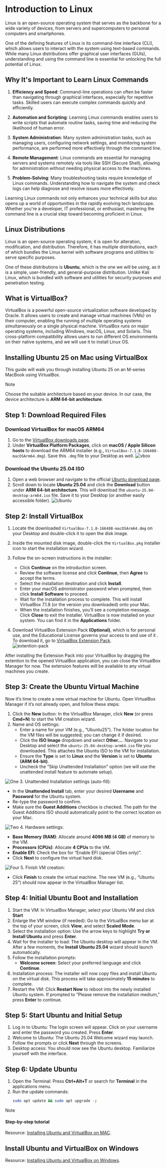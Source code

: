 # Introduction to Linux

Linux is an open-source operating system that serves as the backbone for a wide variety of devices, from servers and supercomputers to personal computers and smartphones.

One of the defining features of Linux is its command-line interface (CLI), which allows users to interact with the system using text-based commands. While many Linux distributions offer graphical user interfaces (GUIs), understanding and using the command line is essential for unlocking the full potential of Linux.

## Why It's Important to Learn Linux Commands

1. **Efficiency and Speed**: Command-line operations can often be faster than navigating through graphical interfaces, especially for repetitive tasks. Skilled users can execute complex commands quickly and efficiently.

2. **Automation and Scripting**: Learning Linux commands enables users to write scripts that automate routine tasks, saving time and reducing the likelihood of human error.

3. **System Administration**: Many system administration tasks, such as managing users, configuring network settings, and monitoring system performance, are performed more effectively through the command line.

4. **Remote Management**: Linux commands are essential for managing servers and systems remotely via tools like SSH (Secure Shell), allowing for administration without needing physical access to the machines.

5. **Problem-Solving**: Many troubleshooting tasks require knowledge of Linux commands. Understanding how to navigate the system and check logs can help diagnose and resolve issues more effectively.

Learning Linux commands not only enhances your technical skills but also opens up a world of opportunities in the rapidly evolving tech landscape. Whether you're a developer, IT professional, or enthusiast, mastering the command line is a crucial step toward becoming proficient in Linux. 

## Linux Distributions 
Linux is an open-source operating system; it is open for alteration, modification, and distribution. Therefore, it has multiple distributions, each of which bundles the Linux kernel with software programs and utilities to serve specific purposes. 

One of these distributions is **Ubuntu**, which is the one we will be using, as it is a simple, user-friendly, and general-purpose distribution. Unlike Kali Linux, which is bundled with software and utilities for security purposes and penetration testing.
## What is VirtualBox?

VirtualBox is a powerful open-source virtualization software developed by Oracle. It allows users to create and manage virtual machines (VMs) on their computer, enabling the running of multiple operating systems simultaneously on a single physical machine. VirtualBox runs on major operating systems, including Windows, macOS, Linux, and Solaris. This cross-platform compatibility allows users to run different OS environments on their native systems, and we will use it to install Linux OS.


## Installing Ubuntu 25 on Mac using VirtualBox

This guide will walk you through installing Ubuntu 25 on an M-series MacBook using VirtualBox.    

>[!NOTE]
> Choose the suitable architecture based on your device. 
In our case, the device architecture is **ARM 64-bit architecture**.

## Step 1: Download Required Files

### Download VirtualBox for macOS ARM64
1. Go to the [VirtualBox downloads page](https://virtualbox.org/wiki/Downloads).
2. Under **VirtualBox Platform Packages**, click on **macOS / Apple Silicon hosts** to download the ARM64 installer (e.g., `VirtualBox-7.1.8-166488-macOSArm64.dmg`). Save this `.dmg` file to your Desktop as well.
![vbox](images/vbox.png)


### Download the Ubuntu 25.04 ISO
1. Open a web browser and navigate to the official [Ubuntu download page](https://ubuntu.com/download/desktop).
2. Scroll down to locate **Ubuntu 25.04** and click the **Download** button under **ARM 64-bit architecture**. This will download the `ubuntu-25.04-desktop-arm64.iso` file. Save it to your Desktop (or another easily accessible folder).
![Ubuntu](images/Ubuntu.png)





## Step 2: Install VirtualBox
1. Locate the downloaded `VirtualBox-7.1.8-166488-macOSArm64.dmg` on your Desktop and double-click it to open the disk image.
2. Inside the mounted disk image, double-click the `VirtualBox.pkg` installer icon to start the installation wizard.
3. Follow the on-screen instructions in the installer:
   - Click **Continue** on the introduction screen.
   - Review the software license and click **Continue**, then **Agree** to accept the terms.
   - Select the installation destination and click **Install**.
   - Enter your macOS administrator password when prompted, then click **Install Software** to proceed.
   - Wait for the installation process to complete. This will install VirtualBox 7.1.8 (or the version you downloaded) onto your Mac.
   - When the installation finishes, you’ll see a completion message. Click **Close** to exit the installer.
VirtualBox is now installed on your system. You can find it in the **Applications** folder. 


4. Download VirtualBox Extension Pack **(Optional)**, which is for personal use, and the Educational License governs your access to and use of it . 
To download it, go to [VirtualBox Extension Pack](https://www.virtualbox.org/wiki/Downloads).    
![extention-pack](images/extention-pack.png)

After installing the Extension Pack into your VirtualBox by dragging the extention to the opened VirtualBox application, you can close the VirtualBox Manager for now. The extension features will be available to any virtual machines you create.

## Step 3: Create the Ubuntu Virtual Machine
Now it’s time to create a new virtual machine for Ubuntu. Open VirtualBox Manager if it’s not already open, and follow these steps:
1. Click the **New** button: In the VirtualBox Manager, click **New** (or press **Cmd+N**) to start the VM creation wizard.
2. Name and OS settings:
   - Enter a name for your VM (e.g., “Ubuntu25”). The folder location for the VM files will be suggested; you can change it if desired.
   - Click the **ISO Image** dropdown and select **Other…**. Navigate to your Desktop and select the `ubuntu-25.04-desktop-arm64.iso` file you downloaded. This attaches the Ubuntu ISO to the VM for installation.
   - Ensure the **Type** is set to **Linux** and the **Version** is set to **Ubuntu (ARM 64-bit)**.
   - Uncheck the “Skip Unattended Installation” option (we will use the unattended install feature to automate setup).    

![One](images/1.png)
3. Unattended Installation settings (auto-fill):
   - In the **Unattended Install** tab, enter your desired **Username** and **Password** for the Ubuntu system.
   - Re-type the password to confirm.
   - Make sure the **Guest Additions** checkbox is checked. The path for the Guest Additions ISO should automatically point to the correct location on your Mac.

![Two](images/2.png)
4. Hardware settings:
   - **Base Memory (RAM)**: Allocate around **4096 MB (4 GB)** of memory to the VM.
   - **Processors (CPUs)**: Allocate **4 CPUs** to the VM.
   - **Enable EFI**: Check the box for “Enable EFI (special OSes only)”.
   - Click **Next** to configure the virtual hard disk.

![Four](images/4.png)
5. Finish VM creation:
   - Click **Finish** to create the virtual machine. The new VM (e.g., “Ubuntu 25”) should now appear in the VirtualBox Manager list.

## Step 4: Initial Ubuntu Boot and Installation
1. Start the VM: In VirtualBox Manager, select your Ubuntu VM and click **Start**
2. Enlarge the VM window (if needed): Go to the VirtualBox menu bar at the top of your screen, click **View**, and select **Scaled Mode**.
3. Select the installation option: Use the arrow keys to highlight **Try or Install Ubuntu** and press **Enter**.
4. Wait for the installer to load: The Ubuntu desktop will appear in the VM. After a few moments, the **Install Ubuntu 25.04** wizard should launch automatically.
5. Follow the installation prompts:
   - **Welcome screen**: Select your preferred language and click **Continue**.
6. Installation process: The installer will now copy files and install Ubuntu on the virtual disk. This process will take approximately **15 minutes** to complete.
7. Restart the VM: Click **Restart Now** to reboot into the newly installed Ubuntu system. If prompted to “Please remove the installation medium,” press **Enter** to continue.

## Step 5: Start Ubuntu and Initial Setup
1. Log in to Ubuntu: The login screen will appear. Click on your username and enter the password you created. Press **Enter**.
2. Welcome to Ubuntu: The Ubuntu 25.04 Welcome wizard may launch. Follow the prompts or click **Next** through the screens.
3. Desktop access: You should now see the Ubuntu desktop. Familiarize yourself with the interface.

## Step 6: Update Ubuntu
1. Open the Terminal: Press **Ctrl+Alt+T** or search for **Terminal** in the applications menu.
2. Run the update commands:
   ```bash
   sudo apt update && sudo apt upgrade -y
   ```
>[!NOTE]
> #### Step-by-step tutorial
> Resource: [Installing Ubuntu and VirtualBox on MAC](https://www.youtube.com/watch?v=j50F4QjqoVM).  

## Install Ubuntu and VirtualBox on Windows
Resource: [Installing Ubuntu and VirtualBox on Windows](https://www.youtube.com/watch?v=j50F4QjqoVM). 

